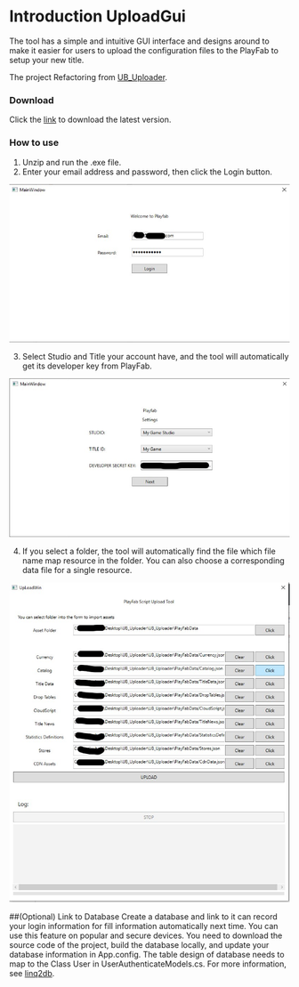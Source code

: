 # Introduction UploadGui

The tool has a  simple and intuitive GUI interface and designs around to make it easier for users to upload the configuration files to the PlayFab to setup your new title.


The project Refactoring from [UB_Uploader](
https://github.com/PlayFab/UnicornBattle/tree/master/UB_Uploader).

### Download

Click the [link](https://github.com/Rockiez/UploadGui/releases) to download the latest version.

### How to use

1. Unzip and run the .exe file.
2. Enter your email address and password, then click the Login button.

![Login](https://github.com/rockiez/UploadGui/raw/master/images/login.jpg)

3. Select Studio and Title your account have, and the tool will automatically get its developer key from PlayFab.

![selectTitl](https://github.com/rockiez/UploadGui/raw/master/images/selectTitle.jpg)

4. If you select a folder, the tool will automatically find the file which file name map resource in the folder. You can also choose a corresponding data file for a single resource.

![Upload](https://github.com/rockiez/UploadGui/raw/master/images/upload.jpg)

##(Optional) Link to Database
Create a database and link to it can record your login information for fill information automatically next time. You can use this feature on popular and secure devices.
You need to download the source code of the project, build the database locally, and update your database information in App.config. The table design of database needs to map to the Class User in UserAuthenticateModels.cs. For more information, see [linq2db](HTTPS://github.com/linq2db/linq2db).
